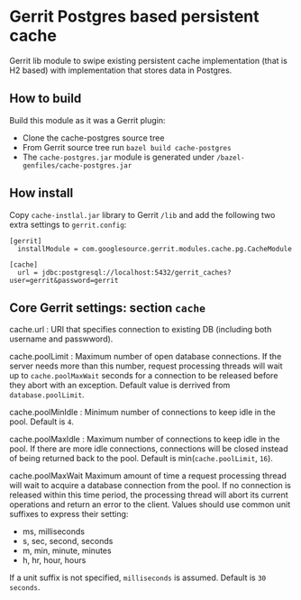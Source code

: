 # Gerrit Postgres based persistent cache

Gerrit lib module to swipe existing persistent cache implementation
(that is H2 based) with implementation that stores data in Postgres.

## How to build

Build this module as it was a Gerrit plugin:

- Clone the cache-postgres source tree
- From Gerrit source tree run ```bazel build cache-postgres```
- The ```cache-postgres.jar``` module is generated under ```/bazel-genfiles/cache-postgres.jar```

## How install

Copy ```cache-instlal.jar``` library to Gerrit ```/lib``` and add the following
two extra settings to ```gerrit.config```:

```
[gerrit]
  installModule = com.googlesource.gerrit.modules.cache.pg.CacheModule

[cache]
  url = jdbc:postgresql://localhost:5432/gerrit_caches?user=gerrit&password=gerrit
```

## Core Gerrit settings: section `cache`

cache.url
: URI that specifies connection to existing DB (including both
username and passwword).

cache.poolLimit
: Maximum number of open database connections. If the server needs
more than this number, request processing threads will wait up
to `cache.poolMaxWait` seconds for a connection to be released before
they abort with an exception.
Default value is derrived from `database.poolLimit`.

cache.poolMinIdle
: Minimum number of connections to keep idle in the pool.
Default is `4`.

cache.poolMaxIdle
: Maximum number of connections to keep idle in the pool. If there
are more idle connections, connections will be closed instead of
being returned back to the pool.
Default is min(`cache.poolLimit`, `16`).

cache.poolMaxWait
Maximum amount of time a request processing thread will wait to
acquire a database connection from the pool. If no connection is
released within this time period, the processing thread will abort
its current operations and return an error to the client.
Values should use common unit suffixes to express their setting:
* ms, milliseconds
* s, sec, second, seconds
* m, min, minute, minutes
* h, hr, hour, hours

If a unit suffix is not specified, `milliseconds` is assumed.
Default is `30 seconds`.
